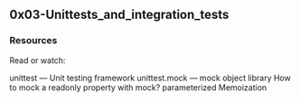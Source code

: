 ## 0x03-Unittests_and_integration_tests

### Resources
Read or watch:

unittest — Unit testing framework
unittest.mock — mock object library
How to mock a readonly property with mock?
parameterized
Memoization
